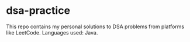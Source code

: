 # dsa-practice
This repo contains my personal solutions to DSA problems from platforms like LeetCode. Languages used:  Java.
